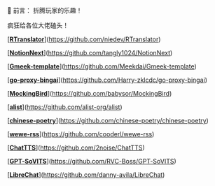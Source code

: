 <aside>
🐶 前言：
折腾玩家的乐趣！

疯狂给各位大佬磕头！

</aside>

[**[RTranslator](https://github.com/niedev/RTranslator)**](https://github.com/niedev/RTranslator)

[**[NotionNext](https://github.com/tangly1024/NotionNext)**](https://github.com/tangly1024/NotionNext)

[**[Gmeek-template](https://github.com/Meekdai/Gmeek-template)**](https://github.com/Meekdai/Gmeek-template)

[**[go-proxy-bingai](https://github.com/Harry-zklcdc/go-proxy-bingai)**](https://github.com/Harry-zklcdc/go-proxy-bingai)

[**[MockingBird](https://github.com/babysor/MockingBird)**](https://github.com/babysor/MockingBird)

[**[alist](https://github.com/alist-org/alist)**](https://github.com/alist-org/alist)

[**[chinese-poetry](https://github.com/chinese-poetry/chinese-poetry)**](https://github.com/chinese-poetry/chinese-poetry)

[**[wewe-rss](https://github.com/cooderl/wewe-rss)**](https://github.com/cooderl/wewe-rss)

[**[ChatTTS](https://github.com/2noise/ChatTTS)**](https://github.com/2noise/ChatTTS)

[**[GPT-SoVITS](https://github.com/RVC-Boss/GPT-SoVITS)**](https://github.com/RVC-Boss/GPT-SoVITS)

[**[LibreChat](https://github.com/danny-avila/LibreChat)**](https://github.com/danny-avila/LibreChat)